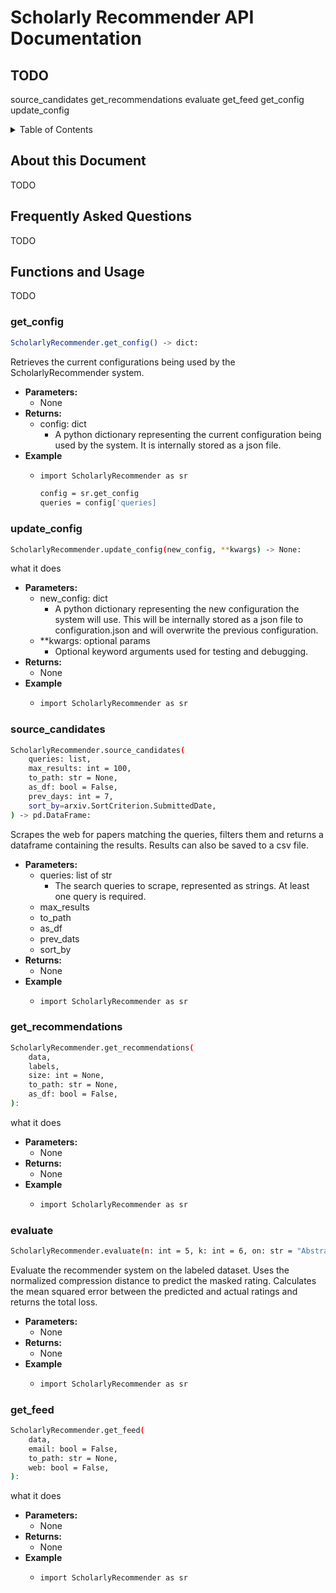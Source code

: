 # Scholarly Recommender API Documentation

## TODO

source_candidates
get_recommendations
evaluate
get_feed
get_config
update_config
<!-- TABLE OF CONTENTS -->
<details>
  <summary>Table of Contents</summary>
  <ol>
    <li>
      <a href="#about-this-document">About This Document</a>
      <ul>
        <li><a href="#frequently-asked-questions">Frequently Asked Questions</a></li>
      </ul>
    </li>
    <li>
      <a href="#functions-and-usage">Functions and Usage</a>
      <ul>
        <li><a href="#get_config">get_config</a></li>
        <li><a href="#update_config">update_config</a></li>
        <li><a href="#source_candidates">source_candidates</a></li>
        <li><a href="#get_recommendations">get_recommendations</a></li>
        <li><a href="#evaluate">evaluate</a></li>
        <li><a href="#get_feed">get_feed</a></li>
      </ul>
    </li>
  </ol>
</details>


## About this Document

TODO

## Frequently Asked Questions

TODO

<!-- FUNCTIONS AND USAGE -->
## Functions and Usage

TODO


### get_config

```sh
ScholarlyRecommender.get_config() -> dict:
```
 
Retrieves the current configurations being used by the ScholarlyRecommender system.

- **Parameters:**
  - None
- **Returns:**
  - config: dict
    - A python dictionary representing the current configuration being used by the system. It is internally stored as a json file.
- **Example**
  - ```sh
    import ScholarlyRecommender as sr

    config = sr.get_config
    queries = config['queries]
    ```

### update_config

```sh
ScholarlyRecommender.update_config(new_config, **kwargs) -> None:
```
 
what it does

- **Parameters:**
  - new_config: dict
    - A python dictionary representing the new configuration the system will use. This will be internally stored as a json file to configuration.json and will overwrite the previous configuration.
  - **kwargs: optional params
    - Optional keyword arguments used for testing and debugging. 
- **Returns:**
  - None
- **Example**
  - ```sh
    import ScholarlyRecommender as sr
    ```

### source_candidates

```sh
ScholarlyRecommender.source_candidates(
    queries: list,
    max_results: int = 100,
    to_path: str = None,
    as_df: bool = False,
    prev_days: int = 7,
    sort_by=arxiv.SortCriterion.SubmittedDate,
) -> pd.DataFrame:
```
 
Scrapes the web for papers matching the queries, filters them and returns a dataframe containing the results. Results can also be saved to a csv file.

- **Parameters:**
  - queries: list of str
    - The search queries to scrape, represented as strings. At least one query is required.
  - max_results
  - to_path
  - as_df
  - prev_dats
  - sort_by
- **Returns:**
  - None
- **Example**
  - ```sh
    import ScholarlyRecommender as sr
    ```
  
### get_recommendations

```sh
ScholarlyRecommender.get_recommendations(
    data,
    labels,
    size: int = None,
    to_path: str = None,
    as_df: bool = False,
):
```
 
what it does

- **Parameters:**
  - None
- **Returns:**
  - None
- **Example**
  - ```sh
    import ScholarlyRecommender as sr
    ```

### evaluate

```sh
ScholarlyRecommender.evaluate(n: int = 5, k: int = 6, on: str = "Abstract") -> float:
```
 
Evaluate the recommender system on the labeled dataset. Uses the normalized compression distance to predict the masked rating.
Calculates the mean squared error between the predicted and actual ratings and returns the total loss.


- **Parameters:**
  - None
- **Returns:**
  - None
- **Example**
  - ```sh
    import ScholarlyRecommender as sr
    ```

### get_feed

```sh
ScholarlyRecommender.get_feed(
    data,
    email: bool = False,
    to_path: str = None,
    web: bool = False,
):
```
 
what it does

- **Parameters:**
  - None
- **Returns:**
  - None
- **Example**
  - ```sh
    import ScholarlyRecommender as sr
    ```
